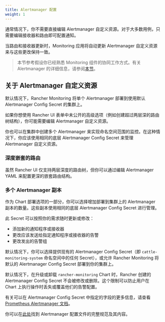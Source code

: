 ```yaml
---
title: Alertmanager 配置
weight: 1
---
```


通常情况下，你不需要直接编辑 Alertmanager 自定义资源。对于大多数用例，只需要编辑接收器和路由即可配置通知。

当路由和接收器更新时，Monitoring 应用将自动更新 Alertmanager 自定义资源来与这些更改保持一致。

> 本节参考假设你已经熟悉 Monitoring 组件的协同工作方式。有关 Alertmanager 的详细信息，请参阅[本节](../../../how-monitoring-works/#3-how-alertmanager-works)。

## 关于 Alertmanager 自定义资源

默认情况下，Rancher Monitoring 将单个 Alertmanager 部署到使用默认 Alertmanager Config Secret 的集群上。

如果你想使用 Rancher UI 表单中未公开的高级选项（例如创建超过两层深的路由树结构），你可能需要编辑 Alertmanager 自定义资源。

你也可以在集群中创建多个 Alertmanager 来实现命名空间范围的监控。在这种情况下，你应该使用相同的底层 Alertmanager Config Secret 来管理 Alertmanager 自定义资源。

### 深度嵌套的路由

虽然 Rancher UI 仅支持两层深度的路由树，但你可以通过编辑 Alertmanager YAML 来配置更深的嵌套路由结构。

### 多个 Alertmanager 副本

作为 Chart 部署选项的一部分，你可以选择增加部署到集群上的 Alertmanager 副本的数量。这些副本使用相同的底层 Alertmanager Config Secret 进行管理。

此 Secret 可以按照你的需求随时更新或修改：

- 添加新的通知程序或接收器
- 更改应该发送给指定通知程序或接收器的告警
- 更改发出的告警组

默认情况下，你可以选择提供现有的 Alertmanager Config Secret（即 `cattle-monitoring-system` 命名空间中的任何 Secret），或允许 Rancher Monitoring 将默认的 Alertmanager Config Secret 部署到你的集群上。

默认情况下，在升级或卸载 `rancher-monitoring` Chart 时，Rancher 创建的 Alertmanager Config Secret 不会被修改或删除。这个限制可以防止用户在 Chart 上执行操作时丢失或覆盖他们的告警配置。

有关可以在 Alertmanager Config Secret 中指定的字段的更多信息，请查看 [Prometheus Alertmanager 文档](https://prometheus.io/docs/alerting/latest/alertmanager/)。

你可以在[此处](https://prometheus.io/docs/alerting/latest/configuration/#configuration-file)找到 Alertmanager 配置文件的完整规范及其内容。